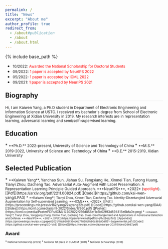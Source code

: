 ```yaml
---
permalink: /
title: "News"
excerpt: "About me"
author_profile: true
redirect_from: 
  - /about#publication
  - /about
  - /about.html
---
```

<style>
.page__content p {
    margin: 0 0 0em;
}
p{
    /*margin: 0;*/
    /*padding: -30;*/
    /*line-height: 15px;*/
}
a{
	color:#7c1313;
}
ul{
    /*margin: 0;*/
    /*padding: -30;*/
    line-height: 15px;
    margin-block-start: 0em;
    margin-block-end: 0em;
}
ul li, ol li {
    margin-bottom: 0.em;
}
h1, h2, h3, h4, h5, h6 {
	padding-bottom: 0.2em;
	margin: 1em 0 0.5em;
	border-bottom: 2px solid #f2f3f3;
}
</style>
{% include base_path %} 
* <small>10/2022:</small> <small style="color:red">Awarded the National Scholarship for Doctoral Students </small> 
* <small>09/2022:</small> <small style="color:red">1 paper is accepted by NeurIPS 2022 </small> 
* <small>05/2022:</small> <small style="color:red">1 paper is accepted by ICML 2022 </small> 
* <small>09/2021:</small> <small style="color:red">1 paper is accepted by NeurIPS 2021 </small> 
<h2 id="biography"> Biography</h2>  

<small> Hi, I am Kaiwen Yang, a Ph.D student in Department of Electronic Engineering and Information Science at USTC. I received my bachelor's degree from School of Electronic Engineering at Xidian University in 2019. My research interests are in representation learning, adversarial learning and semi/self-supervised learning.</small>

<h2 id="education"> Education</h2> 
* <small>**Ph.D.** 2022-present, University of Science and Technology of China </small>  	
* <small>**M.S.** 2019-2022, University of Science and Technology of China </small>  	
* <small>**B.E.** 2015-2019, Xidian University </small>  


<h2 id="publication">Selected Publication</h2> 
* <small>**Kaiwen Yang**, Yanchao Sun, Jiahao Su, Fengxiang He, Xinmei Tian, Furong Huang, Tianyi Zhou, Dacheng Tao. Adversarial Auto-Augment with Label Preservation: A Representation Learning Principle Guided Approach. ***NeurIPS***, *2022* (<font color=red>spotlight</font>). [[Pdf]](https://arxiv.org/pdf/2211.00824.pdf)[[Code]](https://github.com/kai-wen-yang/LPA3)
* <small>**Kaiwen Yang**, Tianyi Zhou, Xinmei Tian, Dacheng Tao. Identity-Disentangled Adversarial Augmentation for Self-supervised Learning. ***ICML***, *2022*. [[Pdf]](https://proceedings.mlr.press/v162/yang22s/yang22s.pdf) [[Code]](https://github.com/kai-wen-yang/IDAA) [[Slides]](https://icml.cc/media/icml-2022/Slides/17860.pdf) [[Poster]](https://icml.cc/media/PosterPDFs/ICML%202022/766d856ef1a6b02f93d894415e6bfa0e.png) 
* <small>**Kaiwen Yang**, Tianyi Zhou, Yonggang zhang, Xinmei Tian, Dacheng Tao. Class-Disentanglement and Applications in Adversarial Detection and Defense. ***NeurIPS***, *2021*. [[Pdf]](https://openreview.net/pdf?id=jFMzBeLyTc0) [[Appendix]](https://proceedings.neurips.cc/paper/2021/file/8606f35ec6c77858dfb80a385d0d1151-Supplemental.pdf) [[Code]](https://github.com/kai-wen-yang/CD-VAE) [[Slides]](https://neurips.cc/media/neurips-2021/Slides/26667.pdf) </small>
	
<h2 id="award"> Award</h2> 
* <small>National Scholarship (2022) </small>
* <small>National 1st place in CUMCM (2017) </small>
* <small>National Scholarship (2016) </small>

<script type='text/javascript' id='clustrmaps' src='//cdn.clustrmaps.com/map_v2.js?cl=ffffff&w=100&t=n&d=HbVX3egvi54ZREtzaPFgjN0cJebFsDjwXflmtsApCQI'></script>
